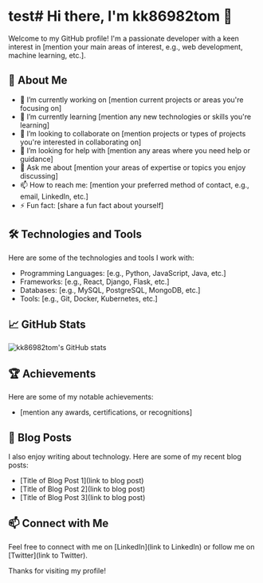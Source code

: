 # test# Hi there, I'm kk86982tom 👋

Welcome to my GitHub profile! I'm a passionate developer with a keen interest in [mention your main areas of interest, e.g., web development, machine learning, etc.].

## 🚀 About Me

- 🔭 I’m currently working on [mention current projects or areas you're focusing on]
- 🌱 I’m currently learning [mention any new technologies or skills you're learning]
- 👯 I’m looking to collaborate on [mention projects or types of projects you're interested in collaborating on]
- 🤔 I’m looking for help with [mention any areas where you need help or guidance]
- 💬 Ask me about [mention your areas of expertise or topics you enjoy discussing]
- 📫 How to reach me: [mention your preferred method of contact, e.g., email, LinkedIn, etc.]
- ⚡ Fun fact: [share a fun fact about yourself]

## 🛠️ Technologies and Tools

Here are some of the technologies and tools I work with:

- Programming Languages: [e.g., Python, JavaScript, Java, etc.]
- Frameworks: [e.g., React, Django, Flask, etc.]
- Databases: [e.g., MySQL, PostgreSQL, MongoDB, etc.]
- Tools: [e.g., Git, Docker, Kubernetes, etc.]

## 📈 GitHub Stats

![kk86982tom's GitHub stats](https://github-readme-stats.vercel.app/api?username=kk86982tom&show_icons=true&theme=radical)

## 🏆 Achievements

Here are some of my notable achievements:

- [mention any awards, certifications, or recognitions]

## 📝 Blog Posts

I also enjoy writing about technology. Here are some of my recent blog posts:

- [Title of Blog Post 1](link to blog post)
- [Title of Blog Post 2](link to blog post)
- [Title of Blog Post 3](link to blog post)

## 📫 Connect with Me

Feel free to connect with me on [LinkedIn](link to LinkedIn) or follow me on [Twitter](link to Twitter).

Thanks for visiting my profile!
